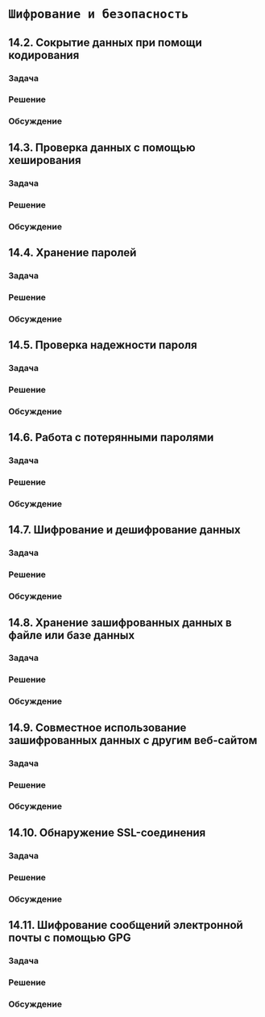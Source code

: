 # `Шифрование и безопасность`

## 14.2. Сокрытие данных при помощи кодирования
### Задача
### Решение
### Обсуждение

## 14.3. Проверка данных с помощью хеширования
### Задача
### Решение
### Обсуждение

## 14.4. Хранение паролей
### Задача
### Решение
### Обсуждение

## 14.5. Проверка надежности пароля
### Задача
### Решение
### Обсуждение

## 14.6. Работа с потерянными паролями
### Задача
### Решение
### Обсуждение

## 14.7. Шифрование и дешифрование данных
### Задача
### Решение
### Обсуждение

## 14.8. Хранение зашифрованных данных в файле или базе данных
### Задача
### Решение
### Обсуждение

## 14.9. Совместное использование зашифрованных данных с другим веб-сайтом
### Задача
### Решение
### Обсуждение

## 14.10. Обнаружение SSL-соединения
### Задача
### Решение
### Обсуждение

## 14.11. Шифрование сообщений электронной почты с помощью GPG
### Задача
### Решение
### Обсуждение

